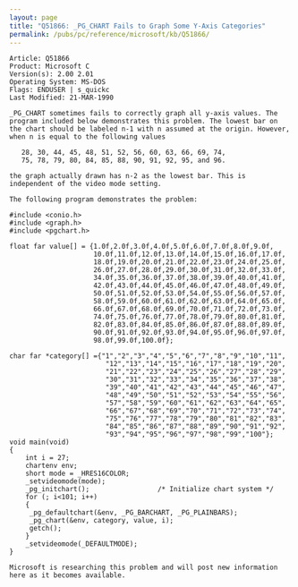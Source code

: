 ```yaml
---
layout: page
title: "Q51866: _PG_CHART Fails to Graph Some Y-Axis Categories"
permalink: /pubs/pc/reference/microsoft/kb/Q51866/
---
```


	Article: Q51866
	Product: Microsoft C
	Version(s): 2.00 2.01
	Operating System: MS-DOS
	Flags: ENDUSER | s_quickc
	Last Modified: 21-MAR-1990
	
	_PG_CHART sometimes fails to correctly graph all y-axis values. The
	program included below demonstrates this problem. The lowest bar on
	the chart should be labeled n-1 with n assumed at the origin. However,
	when n is equal to the following values
	
	   28, 30, 44, 45, 48, 51, 52, 56, 60, 63, 66, 69, 74,
	   75, 78, 79, 80, 84, 85, 88, 90, 91, 92, 95, and 96.
	
	the graph actually drawn has n-2 as the lowest bar. This is
	independent of the video mode setting.
	
	The following program demonstrates the problem:
	
	#include <conio.h>
	#include <graph.h>
	#include <pgchart.h>
	
	float far value[] = {1.0f,2.0f,3.0f,4.0f,5.0f,6.0f,7.0f,8.0f,9.0f,
	                     10.0f,11.0f,12.0f,13.0f,14.0f,15.0f,16.0f,17.0f,
	                     18.0f,19.0f,20.0f,21.0f,22.0f,23.0f,24.0f,25.0f,
	                     26.0f,27.0f,28.0f,29.0f,30.0f,31.0f,32.0f,33.0f,
	                     34.0f,35.0f,36.0f,37.0f,38.0f,39.0f,40.0f,41.0f,
	                     42.0f,43.0f,44.0f,45.0f,46.0f,47.0f,48.0f,49.0f,
	                     50.0f,51.0f,52.0f,53.0f,54.0f,55.0f,56.0f,57.0f,
	                     58.0f,59.0f,60.0f,61.0f,62.0f,63.0f,64.0f,65.0f,
	                     66.0f,67.0f,68.0f,69.0f,70.0f,71.0f,72.0f,73.0f,
	                     74.0f,75.0f,76.0f,77.0f,78.0f,79.0f,80.0f,81.0f,
	                     82.0f,83.0f,84.0f,85.0f,86.0f,87.0f,88.0f,89.0f,
	                     90.0f,91.0f,92.0f,93.0f,94.0f,95.0f,96.0f,97.0f,
	                     98.0f,99.0f,100.0f};
	
	char far *category[] ={"1","2","3","4","5","6","7","8","9","10","11",
	                        "12","13","14","15","16","17","18","19","20",
	                        "21","22","23","24","25","26","27","28","29",
	                        "30","31","32","33","34","35","36","37","38",
	                        "39","40","41","42","43","44","45","46","47",
	                        "48","49","50","51","52","53","54","55","56",
	                        "57","58","59","60","61","62","63","64","65",
	                        "66","67","68","69","70","71","72","73","74",
	                        "75","76","77","78","79","80","81","82","83",
	                        "84","85","86","87","88","89","90","91","92",
	                        "93","94","95","96","97","98","99","100"};
	void main(void)
	{
	    int i = 27;
	    chartenv env;
	    short mode = _HRES16COLOR;
	    _setvideomode(mode);
	    _pg_initchart();                 /* Initialize chart system */
	    for (; i<101; i++)
	    {
	     _pg_defaultchart(&env, _PG_BARCHART, _PG_PLAINBARS);
	     _pg_chart(&env, category, value, i);
	     getch();
	    }
	    _setvideomode(_DEFAULTMODE);
	}
	
	Microsoft is researching this problem and will post new information
	here as it becomes available.
